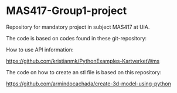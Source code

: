 # MAS417-Group1-project
Repository for mandatory project in subject MAS417 at UiA. 


The code is based on codes found in these git-repository:

How to use API information: 

https://github.com/kristianmk/PythonExamples-KartverketWms

The code on how to create an stl file is based on this repository:

https://github.com/armindocachada/create-3d-model-using-python

